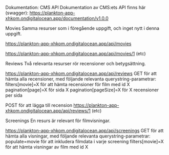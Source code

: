 
Dokumentation: CMS API
Dokumentation av CMS:ets API finns här (swagger): https://plankton-app-xhkom.ondigitalocean.app/documentation/v1.0.0 

Movies
Samma resurser som i föregående uppgift, och inget nytt i denna uppgift.

https://plankton-app-xhkom.ondigitalocean.app/api/movies 

https://plankton-app-xhkom.ondigitalocean.app/api/movies/1 (etc)


Reviews
Två relevanta resurser rör recensioner och betygsättning.

https://plankton-app-xhkom.ondigitalocean.app/api/reviews
GET för att hämta alla recensioner, med följande relevanta querystring-parametrar:
filters[movie]=X för att hämta recensioner för film med id X
pagination[page]=X för sida X
pagination[pageSize]=X för X recensioner per sida

POST för att lägga till recension
https://plankton-app-xhkom.ondigitalocean.app/api/reviews/1 (etc)


Screenings
En resurs är relevant för filmvisningar.

https://plankton-app-xhkom.ondigitalocean.app/api/screenings
GET för att hämta alla visningar, med följande relevanta querystring-parametrar:
populate=movie för att inkludera filmdata i varje screening
filters[movie]=X för att hämta visningar av film med id X
